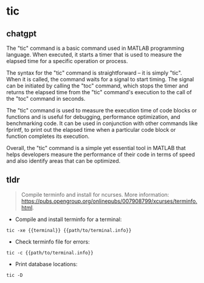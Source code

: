 # tic 
## chatgpt 
The "tic" command is a basic command used in MATLAB programming language. When executed, it starts a timer that is used to measure the elapsed time for a specific operation or process. 

The syntax for the "tic" command is straightforward – it is simply "tic". When it is called, the command waits for a signal to start timing. The signal can be initiated by calling the "toc" command, which stops the timer and returns the elapsed time from the "tic" command's execution to the call of the "toc" command in seconds. 

The "tic" command is used to measure the execution time of code blocks or functions and is useful for debugging, performance optimization, and benchmarking code. It can be used in conjunction with other commands like fprintf, to print out the elapsed time when a particular code block or function completes its execution. 

Overall, the "tic" command is a simple yet essential tool in MATLAB that helps developers measure the performance of their code in terms of speed and also identify areas that can be optimized. 

## tldr 
 
> Compile terminfo and install for ncurses.
> More information: <https://pubs.opengroup.org/onlinepubs/007908799/xcurses/terminfo.html>.

- Compile and install terminfo for a terminal:

`tic -xe {{terminal}} {{path/to/terminal.info}}`

- Check terminfo file for errors:

`tic -c {{path/to/terminal.info}}`

- Print database locations:

`tic -D`
